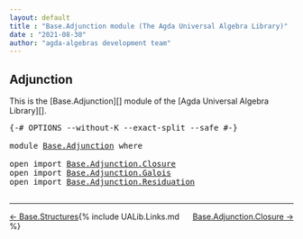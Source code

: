```yaml
---
layout: default
title : "Base.Adjunction module (The Agda Universal Algebra Library)"
date : "2021-08-30"
author: "agda-algebras development team"
---
```


## <a id="adjunction">Adjunction</a>

This is the [Base.Adjunction][] module of the [Agda Universal Algebra Library][].

<pre class="Agda">
<a id="291" class="Symbol">{-#</a> <a id="295" class="Keyword">OPTIONS</a> <a id="303" class="Pragma">--without-K</a> <a id="315" class="Pragma">--exact-split</a> <a id="329" class="Pragma">--safe</a> <a id="336" class="Symbol">#-}</a>

<a id="341" class="Keyword">module</a> <a id="348" href="Base.Adjunction.html" class="Module">Base.Adjunction</a> <a id="364" class="Keyword">where</a>

<a id="371" class="Keyword">open</a> <a id="376" class="Keyword">import</a> <a id="383" href="Base.Adjunction.Closure.html" class="Module">Base.Adjunction.Closure</a>
<a id="407" class="Keyword">open</a> <a id="412" class="Keyword">import</a> <a id="419" href="Base.Adjunction.Galois.html" class="Module">Base.Adjunction.Galois</a>
<a id="442" class="Keyword">open</a> <a id="447" class="Keyword">import</a> <a id="454" href="Base.Adjunction.Residuation.html" class="Module">Base.Adjunction.Residuation</a>

</pre>

-------------------------------------

<span style="float:left;">[← Base.Structures](Base.Structures.html)</span>
<span style="float:right;">[Base.Adjunction.Closure →](Base.Adjunction.Closure.html)</span>

{% include UALib.Links.md %}
